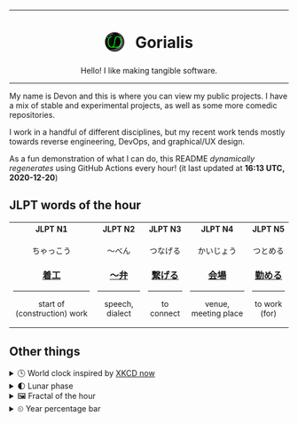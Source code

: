 ***

<h1 align="center">
<sub>
    <img src="readme/resources/avatar.png" height="36">
</sub>
&nbsp;
Gorialis
</h1>
<p align="center">
Hello! I like making tangible software.
</p>

***

My name is Devon and this is where you can view my public projects. I have a mix of stable and experimental projects, as well as some more comedic repositories.

I work in a handful of different disciplines, but my recent work tends mostly towards reverse engineering, DevOps, and graphical/UX design.

As a fun demonstration of what I can do, this README *dynamically regenerates* using GitHub Actions every hour! (it last updated at **16:13 UTC, 2020-12-20**)

<h2>JLPT words of the hour</h2>
<table>
    <tr>
        <th>JLPT N1</th>
        <th>JLPT N2</th>
        <th>JLPT N3</th>
        <th>JLPT N4</th>
        <th>JLPT N5</th>
    </tr>
    <tr>
        <td>
            <p align="center">ちゃっこう</p>
            <h3 align="center"><b><a href="https://jisho.org/search/%E7%9D%80%E5%B7%A5">着工</a></b></h3>
            <hr>
            <p align="center">start of (construction) work</p>
        </td>
        <td>
            <p align="center">～べん</p>
            <h3 align="center"><b><a href="https://jisho.org/search/%EF%BD%9E%E5%BC%81">～弁</a></b></h3>
            <hr>
            <p align="center">speech,<wbr> dialect</p>
        </td>
        <td>
            <p align="center">つなげる</p>
            <h3 align="center"><b><a href="https://jisho.org/search/%E7%B9%8B%E3%81%92%E3%82%8B">繋げる</a></b></h3>
            <hr>
            <p align="center">to connect</p>
        </td>
        <td>
            <p align="center">かいじょう</p>
            <h3 align="center"><b><a href="https://jisho.org/search/%E4%BC%9A%E5%A0%B4">会場</a></b></h3>
            <hr>
            <p align="center">venue,<wbr> meeting place</p>
        </td>
        <td>
            <p align="center">つとめる</p>
            <h3 align="center"><b><a href="https://jisho.org/search/%E5%8B%A4%E3%82%81%E3%82%8B">勤める</a></b></h3>
            <hr>
            <p align="center">to work (for)</p>
        </td>
    </tr>
</table>

<h2>Other things</h2>
<details>
<summary>🕓  World clock inspired by <a href="https://xkcd.com/now">XKCD now</a></summary>

> <img src="generated/now.png" width="512">

</details>
<details>
<summary>🌓 Lunar phase</summary>

The moon is approximately 22.35% through its phase (First Quarter).

</details>
<details>
<summary>&#x1f5bc; Fractal of the hour</summary>

> <img src="generated/fractal.png" width="512">

</details>
<details>
<summary>&#x23f2; Year percentage bar</summary>
<pre><code>2020 [███████████████████▁] 96.91%</code></pre>
</details>
